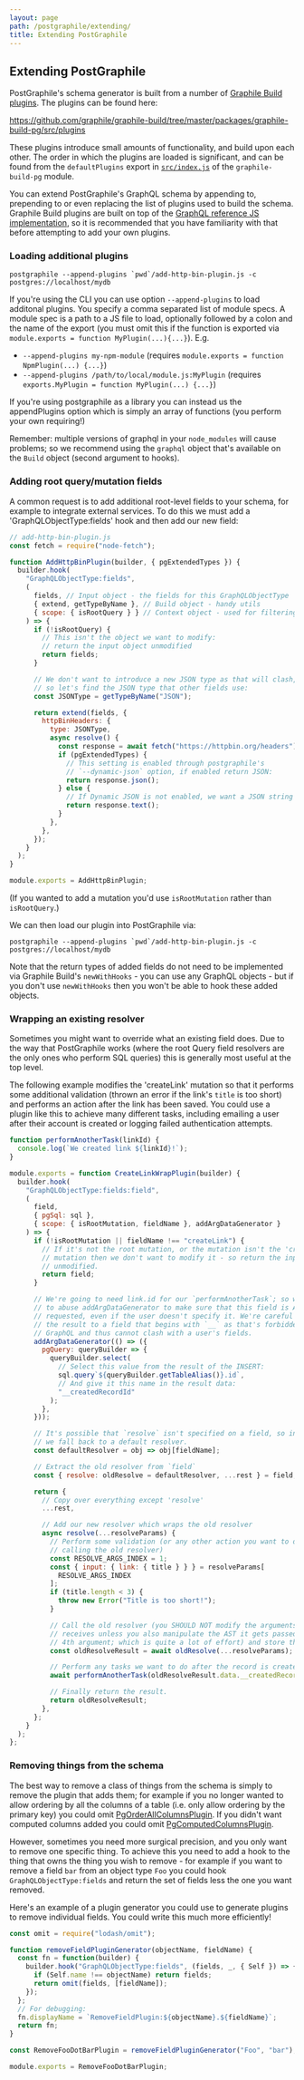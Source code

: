 ```yaml
---
layout: page
path: /postgraphile/extending/
title: Extending PostGraphile
---
```


## Extending PostGraphile

PostGraphile's schema generator is built from a number of [Graphile Build plugins](/graphile-build/plugins/). The plugins can be found here:

https://github.com/graphile/graphile-build/tree/master/packages/graphile-build-pg/src/plugins

These plugins introduce small amounts of functionality, and build upon each
other. The order in which the plugins are loaded is significant, and can be
found from the `defaultPlugins` export in
[`src/index.js`](https://github.com/graphile/graphile-build/blob/master/packages/graphile-build-pg/src/index.js)
of the `graphile-build-pg` module.

You can extend PostGraphile's GraphQL schema by appending to, prepending to or
even replacing the list of plugins used to build the schema. Graphile Build
plugins are built on top of the [GraphQL reference JS
implementation](http://graphql.org/graphql-js/), so it is recommended that you
have familiarity with that before attempting to add your own plugins.

### Loading additional plugins

```
postgraphile --append-plugins `pwd`/add-http-bin-plugin.js -c postgres://localhost/mydb
```

If you're using the CLI you can use option `--append-plugins` to load additonal
plugins.  You specify a comma separated list of module specs. A module spec is
a path to a JS file to load, optionally followed by a colon and the name of the
export (you must omit this if the function is exported via
`module.exports = function MyPlugin(...){...}`). E.g.

- `--append-plugins my-npm-module` (requires `module.exports = function NpmPlugin(...) {...}`)
- `--append-plugins /path/to/local/module.js:MyPlugin` (requires `exports.MyPlugin = function MyPlugin(...) {...}`)

If you're using postgraphile as a library you can instead us the appendPlugins
option which is simply an array of functions (you perform your own requiring!)

Remember: multiple versions of graphql in your `node_modules` will cause
problems; so we recommend using the `graphql` object that's available on the
`Build` object (second argument to hooks).


### Adding root query/mutation fields

A common request is to add additional root-level fields to your schema, for
example to integrate external services. To do this we must add a
'GraphQLObjectType:fields' hook and then add our new field:

```js
// add-http-bin-plugin.js
const fetch = require("node-fetch");

function AddHttpBinPlugin(builder, { pgExtendedTypes }) {
  builder.hook(
    "GraphQLObjectType:fields",
    (
      fields, // Input object - the fields for this GraphQLObjectType
      { extend, getTypeByName }, // Build object - handy utils
      { scope: { isRootQuery } } // Context object - used for filtering
    ) => {
      if (!isRootQuery) {
        // This isn't the object we want to modify:
        // return the input object unmodified
        return fields;
      }

      // We don't want to introduce a new JSON type as that will clash,
      // so let's find the JSON type that other fields use:
      const JSONType = getTypeByName("JSON");

      return extend(fields, {
        httpBinHeaders: {
          type: JSONType,
          async resolve() {
            const response = await fetch("https://httpbin.org/headers");
            if (pgExtendedTypes) {
              // This setting is enabled through postgraphile's
              // `--dynamic-json` option, if enabled return JSON:
              return response.json();
            } else {
              // If Dynamic JSON is not enabled, we want a JSON string instead
              return response.text();
            }
          },
        },
      });
    }
  );
}

module.exports = AddHttpBinPlugin;
```

(If you wanted to add a mutation you'd use `isRootMutation` rather than `isRootQuery`.)

We can then load our plugin into PostGraphile via:

```
postgraphile --append-plugins `pwd`/add-http-bin-plugin.js -c postgres://localhost/mydb
```

Note that the return types of added fields do not need to be implemented via
Graphile Build's `newWithHooks` - you can use any GraphQL objects - but if you
don't use `newWithHooks` then you won't be able to hook these added objects.

### Wrapping an existing resolver

Sometimes you might want to override what an existing field does. Due to the
way that PostGraphile works (where the root Query field resolvers are the only
ones who perform SQL queries) this is generally most useful at the top level.

The following example modifies the 'createLink' mutation so that it performs
some additional validation (thrown an error if the link's `title` is too short)
and performs an action after the link has been saved. You could use a plugin
like this to achieve many different tasks, including emailing a user after
their account is created or logging failed authentication attempts.

```js
function performAnotherTask(linkId) {
  console.log(`We created link ${linkId}!`);
}

module.exports = function CreateLinkWrapPlugin(builder) {
  builder.hook(
    "GraphQLObjectType:fields:field",
    (
      field,
      { pgSql: sql },
      { scope: { isRootMutation, fieldName }, addArgDataGenerator }
    ) => {
      if (!isRootMutation || fieldName !== "createLink") {
        // If it's not the root mutation, or the mutation isn't the 'createLink'
        // mutation then we don't want to modify it - so return the input object
        // unmodified.
        return field;
      }

      // We're going to need link.id for our `performAnotherTask`; so we're going
      // to abuse addArgDataGenerator to make sure that this field is ALWAYS
      // requested, even if the user doesn't specify it. We're careful to alias
      // the result to a field that begins with `__` as that's forbidden by
      // GraphQL and thus cannot clash with a user's fields.
      addArgDataGenerator(() => ({
        pgQuery: queryBuilder => {
          queryBuilder.select(
            // Select this value from the result of the INSERT:
            sql.query`${queryBuilder.getTableAlias()}.id`,
            // And give it this name in the result data:
            "__createdRecordId"
          );
        },
      }));

      // It's possible that `resolve` isn't specified on a field, so in that case
      // we fall back to a default resolver.
      const defaultResolver = obj => obj[fieldName];

      // Extract the old resolver from `field`
      const { resolve: oldResolve = defaultResolver, ...rest } = field;

      return {
        // Copy over everything except 'resolve'
        ...rest,

        // Add our new resolver which wraps the old resolver
        async resolve(...resolveParams) {
          // Perform some validation (or any other action you want to do before
          // calling the old resolver)
          const RESOLVE_ARGS_INDEX = 1;
          const { input: { link: { title } } } = resolveParams[
            RESOLVE_ARGS_INDEX
          ];
          if (title.length < 3) {
            throw new Error("Title is too short!");
          }

          // Call the old resolver (you SHOULD NOT modify the arguments it
          // receives unless you also manipulate the AST it gets passed as the
          // 4th argument; which is quite a lot of effort) and store the result.
          const oldResolveResult = await oldResolve(...resolveParams);

          // Perform any tasks we want to do after the record is created.
          await performAnotherTask(oldResolveResult.data.__createdRecordId);

          // Finally return the result.
          return oldResolveResult;
        },
      };
    }
  );
};
```

### Removing things from the schema

The best way to remove a class of things from the schema is simply to remove
the plugin that adds them; for example if you no longer wanted to allow
ordering by all the columns of a table (i.e. only allow ordering by the primary
key) you could omit
[PgOrderAllColumnsPlugin](https://github.com/graphile/graphile-build/blob/master/packages/graphile-build-pg/src/plugins/PgOrderAllColumnsPlugin.js).
If you didn't want computed columns added you could omit
[PgComputedColumnsPlugin](https://github.com/graphile/graphile-build/blob/master/packages/graphile-build-pg/src/plugins/PgComputedColumnsPlugin.js).

However, sometimes you need more surgical precision, and you only want to
remove one specific thing. To achieve this you need to add a hook to the
thing that owns the thing you wish to remove - for example if you
want to remove a field `bar` from an object type `Foo` you could hook
`GraphQLObjectType:fields` and return the set of fields less the one you want
removed.

Here's an example of a plugin generator you could use to generate plugins to
remove individual fields. You could write this much more efficiently!

```js
const omit = require("lodash/omit");

function removeFieldPluginGenerator(objectName, fieldName) {
  const fn = function(builder) {
    builder.hook("GraphQLObjectType:fields", (fields, _, { Self }) => {
      if (Self.name !== objectName) return fields;
      return omit(fields, [fieldName]);
    });
  };
  // For debugging:
  fn.displayName = `RemoveFieldPlugin:${objectName}.${fieldName}`;
  return fn;
}

const RemoveFooDotBarPlugin = removeFieldPluginGenerator("Foo", "bar");

module.exports = RemoveFooDotBarPlugin;
```
